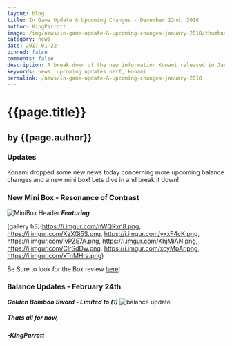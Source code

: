 ```yaml
---
layout: blog
title: In Game Update & Upcoming Changes - December 22nd, 2018
author: KingParrott
image: /img/news/in-game-update-&-upcoming-changes-january-2018/thumbnail.png
category: news
date: 2017-01-22
pinned: false
comments: false
description: A break down of the new information Konami released in January 22nd.
keywords: news, upcoming updates nerf, konami
permalink: /news/in-game-update-&-upcoming-changes-january-2018
---
```


# {{page.title}}
## by {{page.author}}

### Updates
Konami dropped some new news today concerning more upcoming balance changes and a new mini box! Lets dive in and break it down!

### New Mini Box - Resonance of Contrast
![MiniBox Header](https://i.imgur.com/3qvYTh6.jpg)
***Featuring***

[gallery h3](https://i.imgur.com/nWQRxn8.png, https://i.imgur.com/XzXGi5S.png, https://i.imgur.com/yxxF4cK.png, https://i.imgur.com/ivPZE7A.png, https://i.imgur.com/KhjMiAN.png, https://i.imgur.com/CIrSdDw.png, https://i.imgur.com/xcyMpAr.png, https://i.imgur.com/xTnMHra.png)

Be Sure to look for the Box review [here](https://duellinksmeta.netlify.com/)!

### Balance Updates - February 24th
***Golden Bamboo Sword - Limited to (1)***
![balance update](https://i.imgur.com/V5s0Rbi.png)

##### Thats all for now,
##### -KingParrott